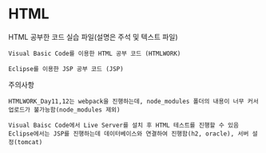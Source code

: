 # HTML 

HTML 공부한 코드 실습 파일(설명은 주석 및 텍스트 파일)

```
Visual Basic Code를 이용한 HTML 공부 코드 (HTMLWORK)
```
```
Eclipse를 이용한 JSP 공부 코드 (JSP)
```
주의사항
```
HTMLWORK_Day11,12는 webpack을 진행하는데, node_modules 폴더의 내용이 너무 커서 업로드가 불가능함(node_modules 제외)

Visual Baisc Code에서 Live Server를 설치 후 HTML 테스트를 진행할 수 있음
Eclipse에서는 JSP를 진행하는데 데이터베이스와 연결하여 진행함(h2, oracle), 서버 설정(tomcat)
```

